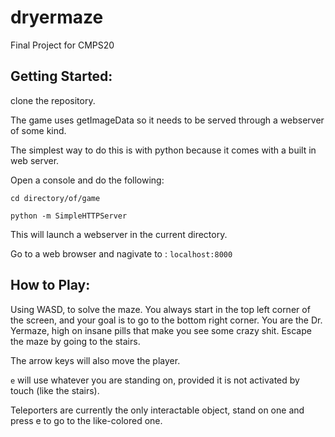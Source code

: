 dryermaze
=========

Final Project for CMPS20

Getting Started:
----------------

clone the repository.

The game uses getImageData so it needs to be served through a webserver of some kind.

The simplest way to do this is with python because it comes with a built in web server.

Open a console and do the following:

```cd directory/of/game```

```python -m SimpleHTTPServer```

This will launch a webserver in the current directory.

Go to a web browser and nagivate to : ```localhost:8000```

How to Play:
------------

Using WASD, to solve the maze. You always start in the top left corner of the screen, and your goal is to go to the bottom right corner. You are the Dr. Yermaze, high on insane pills that make you see some crazy shit. Escape the maze by going to the stairs.

The arrow keys will also move the player.

```e``` will use whatever you are standing on, provided it is not activated by touch (like the stairs).

Teleporters are currently the only interactable object, stand on one and press e to go to the like-colored one.
